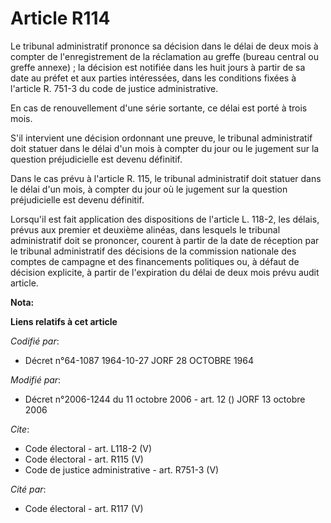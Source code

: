 # Article R114

Le tribunal administratif prononce sa décision dans le délai de deux mois à compter de l'enregistrement de la réclamation au
greffe (bureau central ou greffe annexe) ; la décision est notifiée dans les huit jours à partir de sa date au préfet et aux
parties intéressées, dans les conditions fixées à l'article R. 751-3 du code de justice administrative. 

En cas de renouvellement d'une série sortante, ce délai est porté à trois mois. 

S'il intervient une décision ordonnant une preuve, le tribunal administratif doit statuer dans le délai d'un mois à compter
du jour ou le jugement sur la question préjudicielle est devenu définitif. 

Dans le cas prévu à l'article R. 115, le tribunal administratif doit statuer dans le délai d'un mois, à compter du jour où le
jugement sur la question préjudicielle est devenu définitif. 

Lorsqu'il est fait application des dispositions de l'article L. 118-2, les délais, prévus aux premier et deuxième alinéas,
dans lesquels le tribunal administratif doit se prononcer, courent à partir de la date de réception par le tribunal
administratif des décisions de la commission nationale des comptes de campagne et des financements politiques ou, à défaut de
décision explicite, à partir de l'expiration du délai de deux mois prévu audit article.

**Nota:**



**Liens relatifs à cet article**

_Codifié par_:

  - Décret n°64-1087 1964-10-27 JORF 28 OCTOBRE 1964

_Modifié par_:

  - Décret n°2006-1244 du 11 octobre 2006 - art. 12 () JORF 13 octobre 2006

_Cite_:

  - Code électoral - art. L118-2 (V)
  - Code électoral - art. R115 (V)
  - Code de justice administrative - art. R751-3 (V)

_Cité par_:

  - Code électoral - art. R117 (V)
